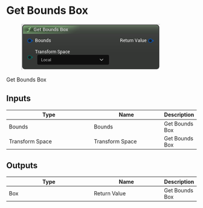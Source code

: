 # Get Bounds Box

<div align="left" data-full-width="false">

<figure><img src="Get_Bounds_Box.png" alt=""><figcaption></figcaption></figure>

</div>

Get Bounds Box

## Inputs

<table>
<thead><tr><th width="250">Type</th><th width="200">Name</th><th>Description</th></tr></thead>
<tbody>
<tr><td>Bounds</td><td>Bounds</td><td>Get Bounds Box</td></tr>
<tr><td>Transform Space</td><td>Transform Space</td><td>Get Bounds Box</td></tr>
</tbody>
</table>

## Outputs

<table>
<thead><tr><th width="250">Type</th><th width="200">Name</th><th>Description</th></tr></thead>
<tbody>
<tr><td>Box</td><td>Return Value</td><td>Get Bounds Box</td></tr>
</tbody>
</table>